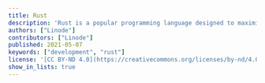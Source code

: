 ```yaml
---
title: Rust
description: 'Rust is a popular programming language designed to maximize performance and safety and is considered somewhat similar to the C++ programming language.'
authors: ["Linode"]
contributors: ["Linode"]
published: 2021-05-07
keywords: ["development", "rust"]
license: '[CC BY-ND 4.0](https://creativecommons.org/licenses/by-nd/4.0)'
show_in_lists: true
---
```

